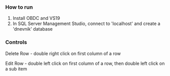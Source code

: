 ### How to run

1. Install OBDC and VS19
2. In SQL Server Management Studio, connect to 'localhost' and create a 'dnevnik' database

### Controls

Delete Row - double right click on first column of a row

Edit Row - double left click on first column of a row, then double left click on a sub item
